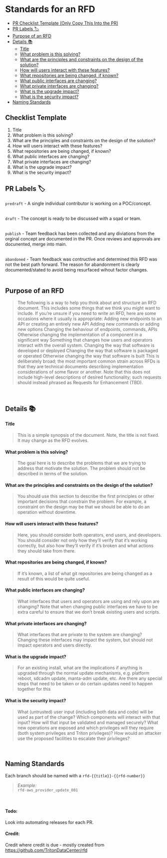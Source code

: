 # Standards for an RFD
- [PR Checklist Template (Only Copy This Into the PR)](#checklist-template)
- [PR Labels 🏷](#pr-labels-)
- [Purpose of an RFD](#purpose-of-an-rfd)
- [Details 📚](#details-)
	- [Title](#title)
    - [What problem is this solving?](#what-problem-is-this-solving)
    - [What are the principles and constraints on the design of the solution?](#what-are-the-principles-and-constraints-on-the-design-of-the-solution)
    - [How will users interact with these features?](#how-will-users-interact-with-these-features)
    - [What repositories are being changed, if known?](#what-repositories-are-being-changed-if-known)
    - [What public interfaces are changing?](#what-public-interfaces-are-changing)
    - [What private interfaces are changing?](#what-private-interfaces-are-changing)
    - [What is the upgrade impact?](#what-is-the-upgrade-impact)
    - [What is the security impact?](#what-is-the-security-impact) 
- [Naming Standards](#naming-standards)

## Checklist Template
1. Title
2. What problem is this solving?
3. What are the principles and constraints on the design of the solution?
4. How will users interact with these features?
5. What repositories are being changed, if known?
6. What public interfaces are changing?
7. What private interfaces are changing?
8. What is the upgrade impact?
9. What is the security impact?

## PR Labels 🏷
`predraft` - A single individual contributor is working on a POC/concept. </br></br>

`draft` - The concept is ready to be discussed with a sqad or team. </br></br>

`publish` - Team feedback has been collected and any diviations from the orginal concept are documented in the PR. Once reviews and approvals are docunented, merge into main.</br></br>

`abandoned` - Team feedback was contructive and determined this RFD was not the best path forward. The reason for abandonment is clearly documented/stated to avoid being resurfaced wihout factor changes. </br></br>

## Purpose of an RFD
> The following is a way to help you think about and structure an RFD
> document. This includes some things that we think you might want to
> include. If you’re unsure if you need to write an RFD, here are some
> occasions where it usually is appropriate:
> Adding new endpoints to an API or creating an entirely new API
> Adding new commands or adding new options
> Changing the behaviour of endpoints, commands, APIs
> Otherwise changing the implementation of a component in a significant way
> Something that changes how users and operators interact with the
> overall system.
> Changing the way that software is developed or deployed
> Changing the way that software is packaged or operated
> Otherwise changing the way that software is built
> This is deliberately broad; the most important common strain across RFDs
> is that they are technical documents describing implementation considerations
> of some flavor or another. Note that this does not include high-level
> descriptions of desired functionality; such requests should instead phrased
> as Requests for Enhancement (TBD).

</br>

## Details 📚</br>
#### Title 
> This is a simple synopsis of the document. Note, the title is not fixed.
It may change as the RFD evolves.



#### What problem is this solving?
> The goal here is to describe the problems that we are trying to address
that motivate the solution. The problem should not be described in terms
of the solution.



#### What are the principles and constraints on the design of the solution?
> You should use this section to describe the first principles or other
important decisions that constrain the problem. For example, a
constraint on the design may be that we should be able to do an
operation without downtime.



#### How will users interact with these features?
> Here, you should consider both operators, end users, and developers. You
should consider not only how they’ll verify that it’s working correctly,
but also how they’ll verify if it’s broken and what actions they should
take from there.



#### What repositories are being changed, if known?
> If it’s known, a list of what git repositories are being changed as a
result of this would be quite useful.



#### What public interfaces are changing?
> What interfaces that users and operators are using and rely upon are
changing? Note that when changing public interfaces we have to be extra
careful to ensure that we don’t break existing users and scripts.



#### What private interfaces are changing?
> What interfaces that are private to the system are changing? Changing
these interfaces may impact the system, but should not impact operators
and users directly.



#### What is the upgrade impact?
> For an existing install, what are the implications if anything is
upgraded through the normal update mechanisms, e.g. platform reboot,
sdcadm update, manta-adm update, etc. Are there any special steps that
need to be taken or do certain updates need to happen together for this

#### What is the security impact?
> What (untrusted) user input (including both data and code) will be used as part
of the change? Which components will interact with that input? How will that
input be validated and managed securely? What new operations are exposed and
which privileges will they require (both system privileges and Triton privileges)?
How would an attacker use the proposed facilities to escalate their privileges?

</br>


## Naming Standards
Each branch should be named with a `rfd-{{title}}-{{rfd-number}}` 
> *Example:*</br>   `rfd-aws_provider_update_001`


</br>


#### Todo:
Look into automating releases for each PR. 



#### Credit:
Credit where credit is due - mostly created from https://github.com/TritonDataCenter/rfd 

